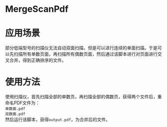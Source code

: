 # MergeScanPdf
# 应用场景
部分低端型号的扫描仪无法自动双面扫描，但是可以进行连续的单面扫描。于是可以先扫描所有单数页面，再扫描所有偶数页面，然后通过该脚本进行对页面进行交叉合并，得到正确排序的文件。  
# 使用方法
使用扫描仪，首先扫描全部的单数页，再扫描全部的偶数页，获得两个文件后，重命名PDF文件为：  
`单数面.pdf`  
`双数面.pdf`  
然后运行该脚本，获得`output.pdf`，为合并后的文件。